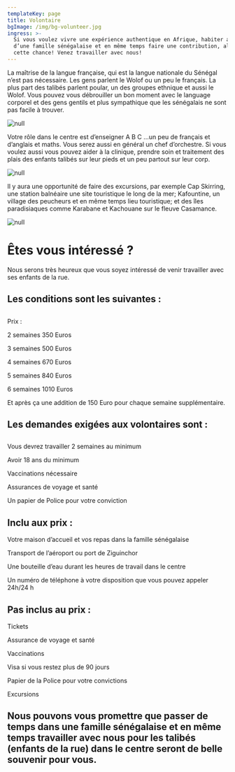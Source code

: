 ```yaml
---
templateKey: page
title: Volontaire
bgImage: /img/bg-volunteer.jpg
ingress: >-
  Si vous voulez vivre une expérience authentique en Afrique, habiter au sien
  d’une famille sénégalaise et en même temps faire une contribution, alors tenez
  cette chance! Venez travailler avec nous!
---
```

La maîtrise de la langue française, qui est la langue nationale du Sénégal n’est pas nécessaire. Les gens parlent le Wolof ou un peu le français. La plus part des talibés parlent poular, un des groupes ethnique et aussi le Wolof. Vous pouvez vous débrouiller un bon moment avec le language corporel et des gens gentils et plus sympathique que les sénégalais ne sont pas facile à trouver. 

![null](/img/volontär-3.jpg)

Votre rôle dans le centre est d’enseigner A B C …un peu de français et d’anglais et maths. Vous serez aussi en général un chef d’orchestre. Si vous voulez aussi vous pouvez aider à la clinique, prendre soin et traitement des plais des enfants talibés sur leur pieds et un peu partout sur leur corp. 

![null](/img/volontär-2.jpg)

Il y aura une opportunité de faire des excursions, par exemple Cap Skirring, une station balnéaire une site touristique le long de la mer; Kafountine, un village des peucheurs et en même temps lieu touristique; et des îles paradisiaques comme Karabane et Kachouane sur le fleuve Casamance.

![null](/img/mat-4.jpg)

# Êtes vous intéressé ?

Nous serons très heureux que vous soyez intéressé de venir travailler avec ses enfants de la rue.

## Les conditions sont les suivantes :

## 

Prix :

2 semaines  350 Euros

3 semaines  500 Euros

4 semaines  670 Euros

5 semaines  840 Euros

6 semaines  1010 Euros

Et après ça une addition de 150 Euro pour chaque semaine supplémentaire. 

## Les demandes exigées aux volontaires sont :

## 

Vous devrez travailler 2 semaines au minimum

Avoir 18 ans du minimum

Vaccinations nécessaire 

Assurances de voyage et santé 

Un papier de Police pour votre conviction 

## Inclu aux prix :

Votre maison d’accueil et vos repas dans la famille sénégalaise 

Transport de l’aéroport ou port de Ziguinchor 

Une bouteille d’eau durant les heures de travail dans le centre

Un numéro de téléphone à votre disposition que vous pouvez appeler 24h/24 h

## Pas inclus au prix :

Tickets

Assurance de voyage et santé 

Vaccinations

Visa si vous restez plus de 90 jours

Papier de la Police pour votre convictions 

Excursions

## Nous pouvons vous promettre que passer de temps dans une famille sénégalaise et en même temps travailler avec nous pour les talibés (enfants de la rue) dans le centre seront de belle souvenir pour vous.
